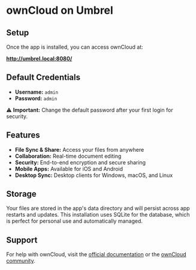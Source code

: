 # ownCloud on Umbrel

## Setup

Once the app is installed, you can access ownCloud at:

**http://umbrel.local:8080/**

## Default Credentials

- **Username:** `admin`
- **Password:** `admin`

⚠️ **Important:** Change the default password after your first login for security.

## Features

- **File Sync & Share:** Access your files from anywhere
- **Collaboration:** Real-time document editing
- **Security:** End-to-end encryption and secure sharing
- **Mobile Apps:** Available for iOS and Android
- **Desktop Sync:** Desktop clients for Windows, macOS, and Linux

## Storage

Your files are stored in the app's data directory and will persist across app restarts and updates. This installation uses SQLite for the database, which is perfect for personal use and automatically managed.

## Support

For help with ownCloud, visit the [official documentation](https://doc.owncloud.com/) or the [ownCloud community](https://central.owncloud.org/).
